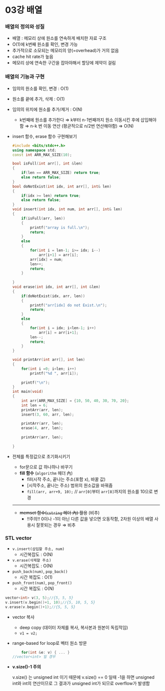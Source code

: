 # 03강 배열

### 배열의 정의와 성질

- 배열 : 메모리 상에 원소를 연속하게 배치한 자료 구조
- O(1)에 k번째 원소를 확인, 변경 가능
- 추가적으로 소모되는 메모리의 양(=overhead)가 거의 없음
- cache hit rate가 높음
- 메모리 상에 연속한 구간을 잡아야해서 할당에 제약이 걸림

### 배열의 기능과 구현

- 임의의 원소를 확인, 변경 : O(1)
- 원소를 끝에 추가, 삭제 : O(1)
- 임의의 위치에 원소를 추가/제거 : O(N)
    - k번째에 원소를 추가한다 ⇒ k부터 n-1번째까지 원소 이동시킨 후에 삽입해야함 ⇒ n-k 번 이동 연산 (평균적으로 n/2번 연산해야함) ⇒ O(N)

- insert 함수, erase 함수 구현해보기
    
    ```cpp
    #include <bits/stdc++.h>
    using namespace std;
    const int ARR_MAX_SIZE(10);
    
    bool isFull(int arr[], int &len)
    {
        if(len == ARR_MAX_SIZE) return true;
        else return false;
    }
    bool doNotExist(int idx, int arr[], int& len)
    {
        if(idx >= len) return true;
        else return false;
    }
    void insert(int idx, int num, int arr[], int& len)
    {
        if(isFull(arr, len))
        {
            printf("array is full.\n");
            return;
        }
        else
        {
            for(int i = len-1; i>= idx; i--)
                arr[i+1] = arr[i];
            arr[idx] = num;
            len++;
            return;
        }
        
    }
    void erase(int idx, int arr[], int &len)
    {
        if(doNotExist(idx, arr, len))
        {
            printf("arr[idx] do not Exist.\n");
            return;
        }
        else
        {
            for(int i = idx; i<len-1; i++)
                arr[i] = arr[i+1];
            len--;
            return;
        }
    }
    
    void printArr(int arr[], int len)
    {
        for(int i =0; i<len; i++)
            printf("%d ", arr[i]);
            
        printf("\n");
    }
    int main(void)
    {
        int arr[ARR_MAX_SIZE] = {10, 50, 40, 30, 70, 20};
        int len = 6;
        printArr(arr, len);
        insert(3, 60, arr, len);
        
        printArr(arr, len);
        erase(4, arr, len);
        
        printArr(arr, len);
        
    }
    ```
    

- 전체를 특정값으로 초기화시키기
    - for문으로 값 하나하나 바꾸기
    - **fill 함수** (`algorithm` 헤더 內)
        - fill(시작 주소, 끝나는 주소(포함 x), 바꿀 값)
        - [시작주소, 끝나는 주소) 범위의 원소값을 바꿔줌
        - `fill(arr, arr+9, 10);` // `arr[0]`부터 `arr[8]`까지의 원소를 10으로 변경
    
    ---
    
    - ~~memset 함수(`cstring` 헤더 內) 활용~~ (비추)
        - ‼️주의‼️ 0이나 -1이 아닌 다른 값을 넣으면 오동작함, 2차원 이상의 배열 사용시 잘못되는 경우 ⇒ 비추
    

### STL vector

- `v.insert(삽입할 주소, num)`
    - 시간복잡도 : O(N)
- `v.erase(삭제할 주소)`
    - 시간복잡도 : O(N)
- `push_back(num)`, `pop_back()`
    - 시간 복잡도 : O(1)
- `push_front(num)`, `pop_front()`
    - 시간 복잡도 : O(N)

```cpp
vector<int> v(3, 5);//{5, 5, 5}
v.insert(v.begin()+1, 10);//{5, 10, 5, 5}
v.erase(v.begin()+1);//{5, 5, 5}
```

- vector 복사
    - deep copy (데이터 자체를 복사, 복사본과 원본이 독립적임)
    - `v1 = v2;`
- range-based for loop로 벡터 원소 방문
    
    ```cpp
    	for(int &e: v) { ... }
    //vector<int> 일 경우
    ```
    
- **v.size()-1 주의**
    
    v.size() 는 unsigned int 이기 때문에 v.size() == 0 일때 -1을 하면 unsigned int와 int의 연산이므로 그 결과가 unsigned int가 되므로 overflow가 발생함